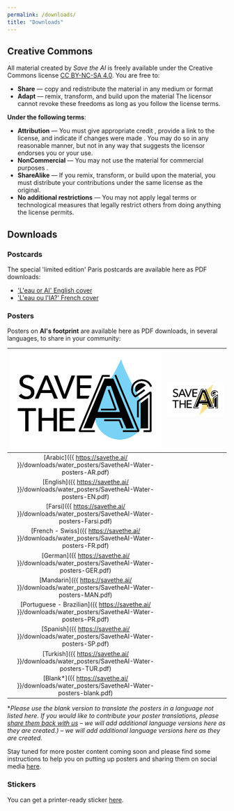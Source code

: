 ```yaml
---
permalink: /downloads/
title: "Downloads"
---
```


## Creative Commons 

All material created by _Save the AI_ is freely available under the Creative Commons license [CC BY-NC-SA 4.0](https://creativecommons.org/licenses/by-nc-sa/4.0/).
You are free to:
- **Share** — copy and redistribute the material in any medium or format
- **Adapt** — remix, transform, and build upon the material
The licensor cannot revoke these freedoms as long as you follow the license terms.

**Under the following terms**:

- **Attribution** — You must give appropriate credit , provide a link to the license, and indicate if changes were made . You may do so in any reasonable manner, but not in any way that suggests the licensor endorses you or your use.
- **NonCommercial** — You may not use the material for commercial purposes .
- **ShareAlike** — If you remix, transform, or build upon the material, you must distribute your contributions under the same license as the original.
- **No additional restrictions** — You may not apply legal terms or technological measures that legally restrict others from doing anything the license permits.

## Downloads

### <a id="postcards"/>Postcards
The special 'limited edition' Paris postcards are available here as PDF downloads:
- ['L'eau or AI' English cover](https://github.com/user-attachments/files/18727189/SavetheAI-postcard-v1.5b.pdf)
- ['L'eau ou l'IA?' French cover](https://github.com/user-attachments/files/18727201/SavetheAI-postcard-v1.5a.pdf)


### <a id="posters"/>Posters
Posters on **AI's footprint** are available here as PDF downloads, in several languages, to share in your community:

| <img src="/images/SAVEtheAI logo-water.png" alt="water"> | <img id="electricity" src="/images/SAVEtheAI logo-electricity.png" alt="electricity"> |
| :---: | :---: |
| [Arabic]({{ https://savethe.ai/ }}/downloads/water_posters/SavetheAI-Water-posters-AR.pdf) | | 
| [English]({{ https://savethe.ai/ }}/downloads/water_posters/SavetheAI-Water-posters-EN.pdf) | |
| [Farsi]({{ https://savethe.ai/ }}/downloads/water_posters/SavetheAI-Water-posters-Farsi.pdf) | |
| [French - Swiss]({{ https://savethe.ai/ }}/downloads/water_posters/SavetheAI-Water-posters-FR.pdf) | |
| [German]({{ https://savethe.ai/ }}/downloads/water_posters/SavetheAI-Water-posters-GER.pdf) | |
| [Mandarin]({{ https://savethe.ai/ }}/downloads/water_posters/SavetheAI-Water-posters-MAN.pdf) | |
| [Portuguese - Brazilian]({{ https://savethe.ai/ }}/downloads/water_posters/SavetheAI-Water-posters-PR.pdf) | |
| [Spanish]({{ https://savethe.ai/ }}/downloads/water_posters/SavetheAI-Water-posters-SP.pdf) | |
| [Turkish]({{ https://savethe.ai/ }}/downloads/water_posters/SavetheAI-Water-posters-TUR.pdf) | |
| [Blank\*]({{ https://savethe.ai/ }}/downloads/water_posters/SavetheAI-Water-posters-blank.pdf) | |

\**Please use the blank version to translate the posters in a language not listed here. If you would like to contribute your poster translations, please [share them back with us](https://savethe.ai/join-us/) – we will add additional language versions 
here as they are created.) – we will add additional language versions here as they are created.*

Stay tuned for more poster content coming soon and please find some instructions to help you on putting up posters and sharing them on social media [here](https://savethe.ai/join-us/). 

### <a id="stickers"/>Stickers
You can get a printer-ready sticker [here](/downloads/savetheAI-sticker.png).

